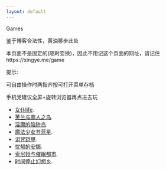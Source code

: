```yaml
---
layout: default
---
```


Games

鉴于博客合法性，黄油移步此处

本页面不是固定的(随时变换)，因此不用记这个页面的网址，请记住https://xingye.me/game

提示:

可自由操作时两指齐按可打开菜单存档

手机党建议全屏+旋转浏览器再点进去玩


*   [女仆life](https://arcxingye.github.io/MaidLife/).
*   [芙兰与罪人之岛](https://amemei.github.io/FuranToZaininNoSima/index.html).
*   [淫魔的陷阱岛](https://amemei.github.io/TrapIsland/index.html).
*   [魔法少女苍蓝星](https://amemei.github.io/MagicGirls/index.html).
*   [诅咒铠甲](https://amemei.github.io/ArmorDamned/index.html).
*   [忧郁的安娜](https://arcxingye.github.io/melancholianna/index.html).
*   [索尼娅与催眠都市](https://amemei.github.io/HypnoticCity/index.html).
*   [时间停止幻想乡](https://amemei.github.io/THEWorld/index.html).
